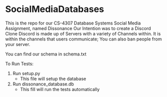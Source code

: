 # SocialMediaDatabases
This is the repo for our CS-4307 Database Systems Social Media Assignment, named Dissonance
Our Intention was to create a Discord Clone
Discord is made up of Servers with a variety of Channels within.
It is within the channels that users communicate;
You can also ban people from your server.

You can find our schema in schema.txt

To Run Tests:
1. Run setup.py
	- This file will setup the database
2. Run dissonance_database.db
	- This fill will run the tests automatically



